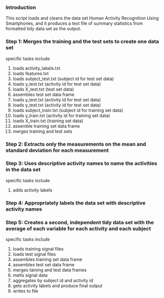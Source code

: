 ### Introduction

This script loads and cleans the data set Human Activity Recognition Using Smartphones, and it produces a text file of summary statistics from formatted tidy data set as the output.


### Step 1: Merges the training and the test sets to create one data set

specific tasks include

1.  loads activity_labels.txt
2.  loads features.txt
3.  loads subject_test.txt (subject id for test set data)
4.  loads y_test.txt (activity id for test set data)
5.  loads X_test.txt (test set data)
6.  assembles test set data frame
7.  loads y_test.txt (activity id for test set data)
8.  loads y_test.txt (activity id for test set data)
9.  loads subject_train.txt (subject id for training set data)
10.  loads y_train.txt (activity id for training set data)
11.  loads X_train.txt (training set data)
12.  assemble training set data frame
13.  merges training and test sets


### Step 2: Extracts only the measurements on the mean and standard deviation for each measurement


### Step 3: Uses descriptive activity names to name the activities in the data set

specific tasks include

1.  adds activity labels


### Step 4: Appropriately labels the data set with descriptive activity names


### Step 5: Creates a second, independent tidy data set with the average of each variable for each activity and each subject

specific tasks include

1.  loads training signal files
2.  loads test signal files
3.  assembles training set data frame
4.  assembles test set data frame
5.  merges taining and test data frames
6.  melts signal data
7.  aggregates by subject id and activity id
8.  gets activity labels and produce final output
9.  writes to file



